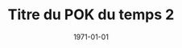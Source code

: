 ---
layout: layout/pok.njk

title: "Titre du POK du temps 2"
authors:
  - Lola Bourdon

date: 1971-01-01

tags: 
  - "temps 2"

résumé: Un POK traitant d'un sujet.
---